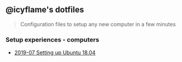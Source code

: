 ## @icyflame's dotfiles

> Configuration files to setup any new computer in a few minutes

### Setup experiences - computers

- [2019-07 Setting up Ubuntu 18.04][1]

[1]: https://gist.github.com/icyflame/1399a7462f4c56103f8417b26875f5c5
